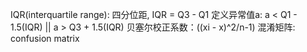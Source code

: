  IQR(interquartile range): 四分位距, IQR = Q3 - Q1
定义异常值a: a < Q1 - 1.5(IQR) || a > Q3 + 1.5(IQR) 
贝塞尔校正系数：((xi - x)^2/n-1)
混淆矩阵: confusion matrix
